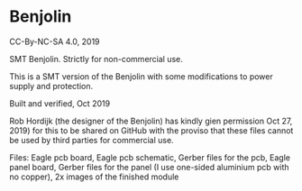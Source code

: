 # Benjolin

CC-By-NC-SA 4.0, 2019

SMT Benjolin. Strictly for non-commercial use.

This is a SMT version of the Benjolin with some modifications to power supply and protection.

Built and verified, Oct 2019

Rob Hordijk (the designer of the Benjolin) has kindly gien permission Oct 27, 2019) for this to be shared on GitHub with the proviso that these files cannot be used by third parties for commercial use.

Files: Eagle pcb board, Eagle pcb schematic, Gerber files for the pcb, Eagle panel board, Gerber files for the panel (I use one-sided aluminium pcb with no copper), 2x images of the finished module
